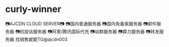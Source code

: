 # curly-winner
 📷AJCDN CLOUD SERVER📷 📷国内普通服务器 📷国内免备案服务器 📷邮件服务器 📷抗投诉服务器 📷阿里/腾讯国际代充 📷站群服务器 📷算力服务器 📷转发服务器 找销售妮妮TG@ajcdn003
